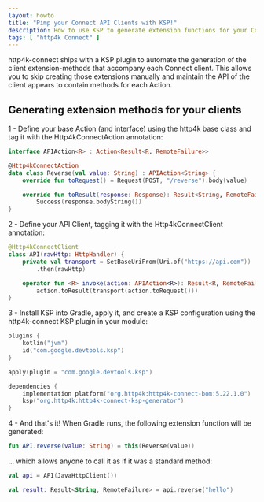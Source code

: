 ```yaml
---
layout: howto
title: "Pimp your Connect API Clients with KSP!"
description: How to use KSP to generate extension functions for your Connect clients
tags: [ "http4k Connect" ]
---
```



http4k-connect ships with a KSP plugin to automate the generation of the client extension-methods that accompany each Connect client. This allows you to skip creating
those extensions manually and maintain the API of the client appears to contain methods for each Action.

## Generating extension methods for your clients

1 - Define your base Action (and interface) using the http4k base class and tag it with the Http4kConnectAction annotation:

```kotlin
interface APIAction<R> : Action<Result<R, RemoteFailure>>

@Http4kConnectAction
data class Reverse(val value: String) : APIAction<String> {
    override fun toRequest() = Request(POST, "/reverse").body(value)

    override fun toResult(response: Response): Result<String, RemoteFailure> =
        Success(response.bodyString())
}

```

2 - Define your API Client, tagging it with the Http4kConnectClient annotation:

```kotlin
@Http4kConnectClient
class API(rawHttp: HttpHandler) {
    private val transport = SetBaseUriFrom(Uri.of("https://api.com"))
        .then(rawHttp)

    operator fun <R> invoke(action: APIAction<R>): Result<R, RemoteFailure> =
        action.toResult(transport(action.toRequest()))
}
```

3 - Install KSP into Gradle, apply it, and create a KSP configuration using the http4k-connect KSP plugin in your module:

```kotlin
plugins {
    kotlin("jvm") 
    id("com.google.devtools.ksp")
}

apply(plugin = "com.google.devtools.ksp")

dependencies {
    implementation platform("org.http4k:http4k-connect-bom:5.22.1.0")
    ksp("org.http4k:http4k-connect-ksp-generator")
}
```

4 - And that's it! When Gradle runs, the following extension function will be generated:

```kotlin
fun API.reverse(value: String) = this(Reverse(value))
```

... which allows anyone to call it as if it was a standard method:

```kotlin
val api = API(JavaHttpClient())

val result: Result<String, RemoteFailure> = api.reverse("hello")
```

